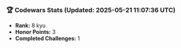 ### 🏆 Codewars Stats (Updated: 2025-05-21 11:07:36 UTC)

- **Rank:** 8 kyu
- **Honor Points:** 3
- **Completed Challenges:** 1
